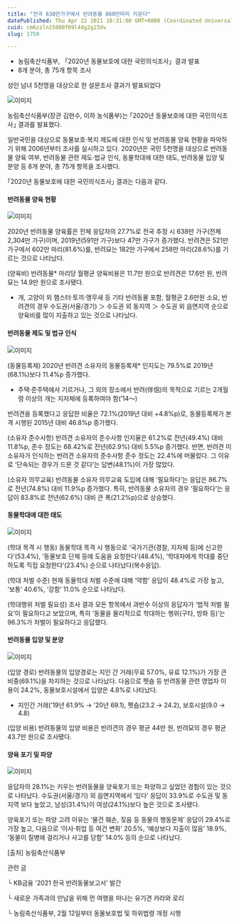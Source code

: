 ```yaml
---
title: "전국 638만가구에서 반려동물 860만마리 키운다"
datePublished: Thu Apr 22 2021 18:31:00 GMT+0000 (Coordinated Universal Time)
cuid: cm6zzln15000f09l44g2g23dv
slug: 1750

---
```



- 농림축산식품부, 「2020년 동물보호에 대한 국민의식조사」결과 발표
- 8개 분야, 총 75개 항목 조사

성인 남녀 5천명을 대상으로 한 설문조사 결과가 발표되었다

![이미지](https://cdn.hashnode.com/res/hashnode/image/upload/v1739248404007/586c3469-9399-41fe-b456-5f41dfa95a72.jpeg)

농림축산식품부(장관 김현수, 이하 농식품부)는 ｢2020년 동물보호에 대한 국민의식조사｣ 결과를 발표했다.

일반국민을 대상으로 동물보호‧복지 제도에 대한 인식 및 반려동물 양육 현황을 파악하기 위해 2006년부터 조사를 실시하고 있다. 2020년은 국민 5천명을 대상으로 반려동물 양육 여부, 반려동물 관련 제도‧법규 인식, 동물학대에 대한 태도, 반려동물 입양 및 분양 등 8개 분야, 총 75개 항목을 조사했다.

｢2020년 동물보호에 대한 국민의식조사｣ 결과는 다음과 같다.

#### 반려동물 양육 현황

![이미지](https://cdn.hashnode.com/res/hashnode/image/upload/v1739248406461/0b7d3a00-4536-4321-9486-9252767c819e.jpeg)

2020년 반려동물 양육률은 전체 응답자의 27.7%로 전국 추정 시 638만 가구(전체 2,304만 가구)이며, 2019년(591만 가구)보다 47만 가구가 증가했다. 반려견은 521만 가구에서 602만 마리(81.6%)를, 반려묘는 182만 가구에서 258만 마리(28.6%)를 기르는 것으로 나타났다.

(양육비) 반려동물* 마리당 월평균 양육비용은 11.7만 원으로 반려견은 17.6만 원, 반려묘는 14.9만 원으로 조사됐다.

* 개, 고양이 외 햄스터·토끼·앵무새 등 기타 반려동물 포함, 월평균 2.6만원 소요, 반려견의 경우 수도권(서울/경기) ＞ 수도권 외 동지역 ＞ 수도권 외 읍면지역 순으로 양육비를 많이 지출하고 있는 것으로 나타났다.

#### 반려동물 제도 및 법규 인식

![이미지](https://cdn.hashnode.com/res/hashnode/image/upload/v1739248408299/3b589410-158f-4e60-b0e3-cda0ef9b2b8b.jpeg)

(동물등록제) 2020년 반려견 소유자의 동물등록제* 인지도는 79.5%로 2019년(68.1%)보다 11.4%p 증가했다.

* 주택‧준주택에서 기르거나, 그 외의 장소에서 반려(伴侶)의 목적으로 기르는 2개월령 이상의 개는 지자체에 등록하여야 함(’14～)

반려견을 등록했다고 응답한 비율은 72.1%(2019년 대비 +4.8%p)로, 동물등록제가 본격 시행된 2015년 대비 46.8%p 증가했다.

(소유자 준수사항) 반려견 소유자의 준수사항 인지율은 61.2%로 전년(49.4%) 대비 11.8%p, 준수 정도는 68.42%로 전년(62.9%) 대비 5.5%p 증가했다. 반면, 반려견 미소유자가 인식하는 반려견 소유자의 준수사항 준수 정도는 22.4%에 머물렀다. 그 이유로 ‘단속되는 경우가 드문 것 같다’는 답변(48.1%)이 가장 많았다.

(소유자 의무교육) 반려동물 소유자 의무교육 도입에 대해 ‘필요하다’는 응답은 86.7%로 전년(74.8%) 대비 11.9%p 증가했다. 특히, 반려동물 소유자의 경우 ‘필요하다’는 응답이 83.8%로 전년(62.6%) 대비 큰 폭(21.2%p)으로 상승했다.

#### 동물학대에 대한 태도

![이미지](https://cdn.hashnode.com/res/hashnode/image/upload/v1739248410652/77681b44-3afb-4734-a519-8af448430da4.jpeg)

(학대 목격 시 행동) 동물학대 목격 시 행동으로 ‘국가기관(경찰, 지자체 등)에 신고한다’(53.4%), ‘동물보호 단체 등에 도움을 요청한다’(48.4%), ‘학대자에게 학대를 중단하도록 직접 요청한다’(23.4%) 순으로 나타났다(복수응답).

(학대 처벌 수준) 현재 동물학대 처벌 수준에 대해 ‘약함’ 응답이 48.4%로 가장 높고, ‘보통’ 40.6%, ‘강함’ 11.0% 순으로 나타났다.

(학대행위 처벌 필요성) 조사 결과 모든 항목에서 과반수 이상의 응답자가 ‘법적 처벌 필요’이 필요하다고 보았으며, 특히 ‘동물을 물리적으로 학대하는 행위(구타, 방화 등)’는 96.3%가 처벌이 필요하다고 응답했다.

#### 반려동물 입양 및 분양

![이미지](https://cdn.hashnode.com/res/hashnode/image/upload/v1739248412719/9ad3e2e1-a248-4e9a-83e2-f85a0bb08503.jpeg)

(입양 경로) 반려동물의 입양경로는 지인 간 거래(무료 57.0%, 유료 12.1%)가 가장 큰 비중(69.1%)을 차지하는 것으로 나타났다. 다음으로 펫숍 등 반려동물 관련 영업자 이용이 24.2%, 동물보호시설에서 입양은 4.8%로 나타났다.

* 지인간 거래(’19년 61.9% → ’20년 69.1), 펫숍(23.2 → 24.2), 보호시설(9.0 → 4.8)

(입양 비용) 반려동물의 입양 비용은 반려견의 경우 평균 44만 원, 반려묘의 경우 평균 43.7만 원으로 조사됐다.

#### 양육 포기 및 파양

![이미지](https://cdn.hashnode.com/res/hashnode/image/upload/v1739248414970/4cc14c3d-35be-4215-9b4d-48210e7f990a.jpeg)

응답자의 28.1%는 키우는 반려동물을 양육포기 또는 파양하고 싶었던 경험이 있는 것으로 나타났다. 수도권(서울/경기) 외 읍면지역에서 ‘있다’ 응답이 33.9%로 수도권 및 동지역 보다 높았고, 남성(31.4%)이 여성(24.1%)보다 높은 것으로 조사됐다.

양육포기 또는 파양 고려 이유는 ‘물건 훼손, 짖음 등 동물의 행동문제’ 응답이 29.4%로 가장 높고, 다음으로 ‘이사‧취업 등 여건 변화’ 20.5%, ‘예상보다 지출이 많음’ 18.9%, ‘동물이 질병에 걸리거나 사고를 당함’ 14.0% 등의 순으로 나타났다.

[출처] 농림축산식품부

관련 글

└ KB금융 '2021 한국 반려동물보고서' 발간

└ 새로운 가족과의 만남을 위해 먼 여행을 떠나는 유기견 카라와 로리

└ 농림축산식품부, 2월 12일부터 동물보호법 및 하위법령 개정 시행